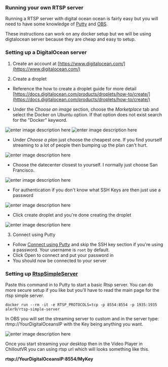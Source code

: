 ### Running your own RTSP server

Running a RTSP server with digital ocean ocean is fairly easy but you will need to have some knowledge of [Putty](https://www.putty.org/) and [OBS](https://obsproject.com/download).

These instructions can work on any docker setup but we will be using digtalocean server because they are cheap and easy to setup. 

### Setting up a DigitalOcean server

 1.    Create an account at  [https://www.digitalocean.com/](https://www.digitalocean.com/)
    
 2.   Create a droplet

 - Reference the how to create a droplet guide for more detail [https://docs.digitalocean.com/products/droplets/how-to/create/](https://docs.digitalocean.com/products/droplets/how-to/create/)
   
 - Under the  _Choose an image_  section, choose the  _Marketplace_  tab and select the Docker on Ubuntu option. If that option does not exist search for the "Docker" keyword.
 
 ![enter image description here](https://i.imgur.com/LvzFOlr.png)
![enter image description here](https://i.imgur.com/D1TxiQn.png)

- Under  _Choose a plan_ just choose the cheapest one. If you find yourself streaming to a lot of people then bumping up the plan can't hurt. 

![enter image description here](https://i.imgur.com/87oEByy.png)
- Choose the datecenter closest to yourself. I normally just choose San Francisco.

![enter image description here](https://i.imgur.com/0upPox0.png)
- For authentication if you don't know what SSH Keys are then just use a password

![enter image description here](https://i.imgur.com/kGcE4h4.png)

- Click create droplet and you're done creating the droplet

![enter image description here](https://i.imgur.com/2yXcehm.png)

 3.    Connect using Putty
 - Follow [Connect using Putty](https://docs.digitalocean.com/products/droplets/how-to/connect-with-ssh/putty/) and skip the SSH key section if you're using a password. Your username is  `root`  by default.
  - Click Open to connect and put your password in
  - You should now be connected to your server

### Setting up  [RtspSimpleServer](https://github.com/aler9/rtsp-simple-server)

Paste this command in to Putty to start a basic Rtsp server. You can do more secure setup if you like but you'll have to read the main page for the rtsp simple server.
```
docker run --rm -it -e RTSP_PROTOCOLS=tcp -p 8554:8554 -p 1935:1935 aler9/rtsp-simple-server
```
In OBS you will set the streaming server to custom and in the server type: rtmp://YourDigitalOceansIP with the Key being anything you want.

![enter image description here](https://i.imgur.com/HekiBVj.png)

Once you start streaming your desktop then in the Video Player in ChilloutVR you can using rtsp url which will looks something like this.

**rtsp://YourDigitalOceansIP:8554/MyKey**
